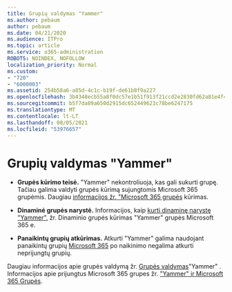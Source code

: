 ```yaml
---
title: Grupių valdymas "Yammer"
ms.author: pebaum
author: pebaum
ms.date: 04/21/2020
ms.audience: ITPro
ms.topic: article
ms.service: o365-administration
ROBOTS: NOINDEX, NOFOLLOW
localization_priority: Normal
ms.custom:
- "720"
- "6000003"
ms.assetid: 254b58a6-a85d-4c1c-b19f-de61b8f9a227
ms.openlocfilehash: 3b4348ecb55a8f0dc57e1b51f913f21ccd2e2830fd62a81e4f47a77ef371a226
ms.sourcegitcommit: b5f7da89a650d2915dc652449623c78be6247175
ms.translationtype: MT
ms.contentlocale: lt-LT
ms.lasthandoff: 08/05/2021
ms.locfileid: "53976657"
---
```

# <a name="manage-groups-in-yammer"></a>Grupių valdymas "Yammer"

- **Grupės kūrimo teisė.** "Yammer" nekontroliuoja, kas gali sukurti grupę. Tačiau galima valdyti grupės kūrimą sujungtomis Microsoft 365 grupėmis. Daugiau [informacijos žr. "Microsoft 365 grupės](https://docs.microsoft.com/microsoft-365/admin/create-groups/manage-creation-of-groups) kūrimas.

- **Dinaminė grupės narystė.** Informacijos, kaip [kurti dinaminę narystę "Yammer",](https://docs.microsoft.com/yammer/manage-yammer-groups/create-a-dynamic-group) žr. Dinaminio grupės kūrimas "Yammer" grupės Microsoft 365 e.

- **Panaikintų grupių atkūrimas.** Atkurti "Yammer" galima naudojant panaikintų grupių [Microsoft 365](https://docs.microsoft.com/microsoft-365/admin/create-groups/restore-deleted-group) po naikinimo negalima atkurti neprijungtų grupių.

Daugiau informacijos apie grupės valdymą žr. [Grupės valdymas](https://support.office.com/article/Manage-a-group-in-Yammer-6e05c6d6-5548-4c88-89cd-e6757a514ef2)"Yammer" . Informacijos apie prijungtus Microsoft 365 grupes žr. ["Yammer" ir Microsoft 365 Grupės](https://docs.microsoft.com/yammer/manage-yammer-groups/yammer-and-office-365-groups).
  